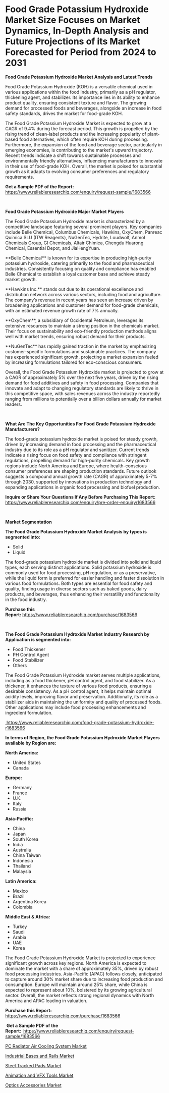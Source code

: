 <p><h1>Food Grade Potassium Hydroxide Market Size Focuses on Market Dynamics, In-Depth Analysis and Future Projections of its Market Forecasted for Period from 2024 to 2031</h1></p><p><strong>Food Grade Potassium Hydroxide Market Analysis and Latest Trends</strong></p>
<p><p>Food Grade Potassium Hydroxide (KOH) is a versatile chemical used in various applications within the food industry, primarily as a pH regulator, thickening agent, and stabilizer. Its importance lies in its ability to enhance product quality, ensuring consistent texture and flavor. The growing demand for processed foods and beverages, alongside an increase in food safety standards, drives the market for food-grade KOH.</p><p>The Food Grade Potassium Hydroxide Market is expected to grow at a CAGR of 9.4% during the forecast period. This growth is propelled by the rising trend of clean-label products and the increasing popularity of plant-based food alternatives, which often require KOH during processing. Furthermore, the expansion of the food and beverage sector, particularly in emerging economies, is contributing to the market's upward trajectory. Recent trends indicate a shift towards sustainable processes and environmentally friendly alternatives, influencing manufacturers to innovate in their use of food-grade KOH. Overall, the market is poised for substantial growth as it adapts to evolving consumer preferences and regulatory requirements.</p></p>
<p><strong>Get a Sample PDF of the Report:&nbsp;</strong> <a href="https://www.reliableresearchiq.com/enquiry/request-sample/1683566?utm_campaign=1686&utm_medium=2&utm_source=Github&utm_content=ia&utm_term=15102024&utm_id=food-grade-potassium-hydroxide">https://www.reliableresearchiq.com/enquiry/request-sample/1683566</a></p>
<p>&nbsp;</p>
<p><strong>Food Grade Potassium Hydroxide Major Market Players</strong></p>
<p><p>The Food Grade Potassium Hydroxide market is characterized by a competitive landscape featuring several prominent players. Key companies include Belle Chemical, Columbus Chemicals, Hawkins, OxyChem, Panreac Química SLU (ITW Reagents), NuGenTec, Hydrite, Loudwolf, Anmol Chemicals Group, GI Chemicals, Altair Chimica, Chengdu Huarong Chemical, Essential Depot, and JiaHengYuan.</p><p>**Belle Chemical** is known for its expertise in producing high-purity potassium hydroxide, catering primarily to the food and pharmaceutical industries. Consistently focusing on quality and compliance has enabled Belle Chemical to establish a loyal customer base and achieve steady market growth. </p><p>**Hawkins Inc.** stands out due to its operational excellence and distribution network across various sectors, including food and agriculture. The company’s revenue in recent years has seen an increase driven by broadening applications and customer demand for food-grade chemicals, with an estimated revenue growth rate of 7% annually. </p><p>**OxyChem**, a subsidiary of Occidental Petroleum, leverages its extensive resources to maintain a strong position in the chemicals market. Their focus on sustainability and eco-friendly production methods aligns well with market trends, ensuring robust demand for their products.</p><p>**NuGenTec** has rapidly gained traction in the market by emphasizing customer-specific formulations and sustainable practices. The company has experienced significant growth, projecting a market expansion fueled by increasing formulations tailored for eco-conscious consumers.</p><p>Overall, the Food Grade Potassium Hydroxide market is projected to grow at a CAGR of approximately 5% over the next five years, driven by the rising demand for food additives and safety in food processing. Companies that innovate and adapt to changing regulatory standards are likely to thrive in this competitive space, with sales revenues across the industry reportedly ranging from millions to potentially over a billion dollars annually for market leaders.</p></p>
<p>&nbsp;</p>
<p><strong>What Are The Key Opportunities For Food Grade Potassium Hydroxide Manufacturers?</strong></p>
<p><p>The food-grade potassium hydroxide market is poised for steady growth, driven by increasing demand in food processing and the pharmaceutical industry due to its role as a pH regulator and sanitizer. Current trends indicate a rising focus on food safety and compliance with stringent regulations, propelling demand for high-purity chemicals. Key growth regions include North America and Europe, where health-conscious consumer preferences are shaping production standards. Future outlook suggests a compound annual growth rate (CAGR) of approximately 5-7% through 2030, supported by innovations in production technology and expanding applications in organic food processing and biofuel production.</p></p>
<p><strong>Inquire or Share Your Questions If Any Before Purchasing This Report:</strong> <a href="https://www.reliableresearchiq.com/enquiry/pre-order-enquiry/1683566?utm_campaign=1686&utm_medium=2&utm_source=Github&utm_content=ia&utm_term=15102024&utm_id=food-grade-potassium-hydroxide">https://www.reliableresearchiq.com/enquiry/pre-order-enquiry/1683566</a></p>
<p>&nbsp;</p>
<p><strong>Market Segmentation</strong></p>
<p><strong>The Food Grade Potassium Hydroxide Market Analysis by types is segmented into:</strong></p>
<p><ul><li>Solid</li><li>Liquid</li></ul></p>
<p><p>The food-grade potassium hydroxide market is divided into solid and liquid types, each serving distinct applications. Solid potassium hydroxide is commonly used for food processing, pH regulation, or as a preservative, while the liquid form is preferred for easier handling and faster dissolution in various food formulations. Both types are essential for food safety and quality, finding usage in diverse sectors such as baked goods, dairy products, and beverages, thus enhancing their versatility and functionality in the food industry.</p></p>
<p><strong>Purchase this Report:&nbsp;</strong><a href="https://www.reliableresearchiq.com/purchase/1683566?utm_campaign=1686&utm_medium=2&utm_source=Github&utm_content=ia&utm_term=15102024&utm_id=food-grade-potassium-hydroxide">https://www.reliableresearchiq.com/purchase/1683566</a></p>
<p>&nbsp;</p>
<p><strong>The Food Grade Potassium Hydroxide Market Industry Research by Application is segmented into:</strong></p>
<p><ul><li>Food Thickener</li><li>PH Control Agent</li><li>Food Stabilizer</li><li>Others</li></ul></p>
<p><p>The Food Grade Potassium Hydroxide market serves multiple applications, including as a food thickener, pH control agent, and food stabilizer. As a thickener, it enhances the texture of various food products, ensuring a desirable consistency. As a pH control agent, it helps maintain optimal acidity levels, improving flavor and preservation. Additionally, its role as a stabilizer aids in maintaining the uniformity and quality of processed foods. Other applications may include food processing enhancements and ingredient formulation.</p></p>
<p><a href="https://www.reliableresearchiq.com/food-grade-potassium-hydroxide-r1683566?utm_campaign=1686&utm_medium=2&utm_source=Github&utm_content=ia&utm_term=15102024&utm_id=food-grade-potassium-hydroxide">&nbsp;https://www.reliableresearchiq.com/food-grade-potassium-hydroxide-r1683566</a></p>
<p><strong>In terms of Region, the Food Grade Potassium Hydroxide Market Players available by Region are:</strong></p>
<p>
    <p> <strong> North America: </strong>
        <ul>
            <li>United States</li>
            <li>Canada</li>
        </ul>
        </p> 
    <p> <strong> Europe: </strong>
        <ul>
            <li>Germany</li>
            <li>France</li>
            <li>U.K.</li>
            <li>Italy</li>
            <li>Russia</li>
        </ul>
        </p> 
    <p> <strong> Asia-Pacific: </strong>
        <ul>
            <li>China</li>
            <li>Japan</li>
            <li>South Korea</li>
            <li>India</li>
            <li>Australia</li>
            <li>China Taiwan</li>
            <li>Indonesia</li>
            <li>Thailand</li>
            <li>Malaysia</li>
        </ul>
        </p> 
    <p> <strong> Latin America: </strong>
        <ul>
            <li>Mexico</li>
            <li>Brazil</li>
            <li>Argentina Korea</li>
            <li>Colombia</li>
        </ul>
        </p> 
    <p> <strong> Middle East & Africa: </strong>
        <ul>
            <li>Turkey</li>
            <li>Saudi</li>
            <li>Arabia</li>
            <li>UAE</li>
            <li>Korea</li>
        </ul>
    </p>
    </p>
<p><p>The Food Grade Potassium Hydroxide Market is projected to experience significant growth across key regions. North America is expected to dominate the market with a share of approximately 35%, driven by robust food processing industries. Asia-Pacific (APAC) follows closely, anticipated to capture around 30% market share due to increasing food production and consumption. Europe will maintain around 25% share, while China is expected to represent about 10%, bolstered by its growing agricultural sector. Overall, the market reflects strong regional dynamics with North America and APAC leading in valuation.</p></p>
<p><strong>Purchase this Report: </strong><a href="https://www.reliableresearchiq.com/purchase/1683566?utm_campaign=1686&utm_medium=2&utm_source=Github&utm_content=ia&utm_term=15102024&utm_id=food-grade-potassium-hydroxide">https://www.reliableresearchiq.com/purchase/1683566</a></p>
<p>&nbsp;<strong>Get a Sample PDF of the Report:&nbsp;&nbsp;</strong><a href="https://www.reliableresearchiq.com/enquiry/request-sample/1683566?utm_campaign=1686&utm_medium=2&utm_source=Github&utm_content=ia&utm_term=15102024&utm_id=food-grade-potassium-hydroxide">https://www.reliableresearchiq.com/enquiry/request-sample/1683566</a></p>
<p><strong></strong></p>
<p><p><a href="https://www.linkedin.com/pulse/pc-radiator-air-cooling-system-market-investigation-industry-fndif?trk=public_post_embed_feed-article-content&utm_campaign=1686&utm_medium=2&utm_source=Github&utm_content=ia&utm_term=15102024&utm_id=food-grade-potassium-hydroxide">PC Radiator Air Cooling System Market</a></p><p><a href="https://www.linkedin.com/pulse/future-ready-strategic-insights-global-industrial-bases-rails-tkr2f?trk=public_post_embed_feed-article-content&utm_campaign=1686&utm_medium=2&utm_source=Github&utm_content=ia&utm_term=15102024&utm_id=food-grade-potassium-hydroxide">Industrial Bases and Rails Market</a></p><p><a href="https://www.linkedin.com/pulse/steel-tracked-pads-market-velocity-96-cagr-trajectory-2024-2031-pnzuf?trk=public_post_embed_feed-article-content&utm_campaign=1686&utm_medium=2&utm_source=Github&utm_content=ia&utm_term=15102024&utm_id=food-grade-potassium-hydroxide">Steel Tracked Pads Market</a></p><p><a href="https://www.linkedin.com/pulse/animation-vfx-tools-market-trends-strategic-insights-2024-rxjwf?trk=public_post_embed_feed-article-content&utm_campaign=1686&utm_medium=2&utm_source=Github&utm_content=ia&utm_term=15102024&utm_id=food-grade-potassium-hydroxide">Animation and VFX Tools Market</a></p><p><a href="https://www.linkedin.com/pulse/opportunities-challenges-optics-accessories-market-strategic-ealnf?trk=public_post_embed_feed-article-content&utm_campaign=1686&utm_medium=2&utm_source=Github&utm_content=ia&utm_term=15102024&utm_id=food-grade-potassium-hydroxide">Optics Accessories Market</a></p></p>